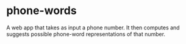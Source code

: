 # phone-words

A web app that takes as input a phone number. It then computes and suggests possible phone-word representations of that number.

